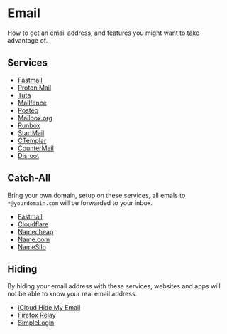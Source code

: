 # Email

How to get an email address, and features you might want to take advantage of.

## Services

- [Fastmail](https://www.fastmail.com/)
- [Proton Mail](https://proton.me/mail)
- [Tuta](https://tuta.com/)
- [Mailfence](https://mailfence.com/)
- [Posteo](https://posteo.de/)
- [Mailbox.org](https://mailbox.org/)
- [Runbox](https://runbox.com/)
- [StartMail](https://www.startmail.com/)
- [CTemplar](https://ctemplar.com/)
- [CounterMail](https://countermail.com/)
- [Disroot](https://disroot.org/)

## Catch-All

Bring your own domain, setup on these services, all emals to `*@yourdomain.com` will be forwarded to your inbox.

- [Fastmail](https://www.fastmail.help/hc/en-us/articles/1500000277942-Catch-all-wildcard-aliases)
- [Cloudflare](https://developers.cloudflare.com/email-routing/get-started/enable-email-routing/)
- [Namecheap](https://www.namecheap.com/support/knowledgebase/article.aspx/310/2214/how-to-set-up-a-catchall-wildcard-email-address/)
- [Name.com](https://www.name.com/support/articles/360016305593-customizing-your-name-com-email-spam-settings-and-allowed-senders-list)
- [NameSilo](https://www.namesilo.com/support/v2/articles/email/email-forwarding)

## Hiding

By hiding your email address with these services, websites and apps will not be able to know your real email address.

- [iCloud Hide My Email](https://support.apple.com/guide/icloud/set-up-hide-my-email-mm9d9012c9e8/icloud)
- [Firefox Relay](https://relay.firefox.com/)
- [SimpleLogin](https://simplelogin.io/)
